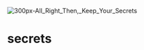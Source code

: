 ![300px-All_Right_Then,_Keep_Your_Secrets](https://user-images.githubusercontent.com/29734775/130684354-1bf39733-0925-452e-aa70-44c3abf6c64e.jpg)
# secrets
